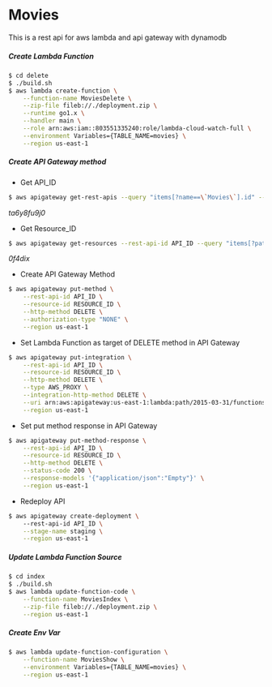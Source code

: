 # Movies 

This is a rest api for aws lambda and api gateway with dynamodb

##### Create Lambda Function
```sh
$ cd delete
$ ./build.sh
$ aws lambda create-function \
    --function-name MoviesDelete \
    --zip-file fileb://./deployment.zip \
    --runtime go1.x \
    --handler main \
    --role arn:aws:iam::803551335240:role/lambda-cloud-watch-full \
    --environment Variables={TABLE_NAME=movies} \
    --region us-east-1
```

##### Create API Gateway method
 - Get API_ID
```sh
$ aws apigateway get-rest-apis --query "items[?name==\`Movies\`].id" --output text
```
*ta6y8fu9j0*

 - Get Resource_ID
```sh
$ aws apigateway get-resources --rest-api-id API_ID --query "items[?path==\`/movies\`].id" --output text
```
*0f4dix*

 - Create API Gateway Method
```sh
$ aws apigateway put-method \
    --rest-api-id API_ID \
    --resource-id RESOURCE_ID \
    --http-method DELETE \
    --authorization-type "NONE" \
    --region us-east-1
```

 - Set Lambda Function as target of DELETE method in API Gateway
```sh
$ aws apigateway put-integration \
    --rest-api-id API_ID \
    --resource-id RESOURCE_ID \
    --http-method DELETE \
    --type AWS_PROXY \
    --integration-http-method DELETE \
    --uri arn:aws:apigateway:us-east-1:lambda:path/2015-03-31/functions/arn:aws:lambda:us-east-1:803551335240:function:MoviesDelete/invocations \
    --region us-east-1
```

 - Set put method response in API Gateway
```sh
$ aws apigateway put-method-response \
    --rest-api-id API_ID \
    --resource-id RESOURCE_ID \
    --http-method DELETE \
    --status-code 200 \
    --response-models '{"application/json":"Empty"}' \
    --region us-east-1
```

 - Redeploy API
```sh
$ aws apigateway create-deployment \ 
    --rest-api-id API_ID \
    --stage-name staging \
    --region us-east-1
```

##### Update Lambda Function Source
```sh
$ cd index
$ ./build.sh
$ aws lambda update-function-code \
    --function-name MoviesIndex \
    --zip-file fileb://./deployment.zip \
    --region us-east-1
```

##### Create Env Var
```sh
$ aws lambda update-function-configuration \
    --function-name MoviesShow \
    --environment Variables={TABLE_NAME=movies} \
    --region us-east-1
```
